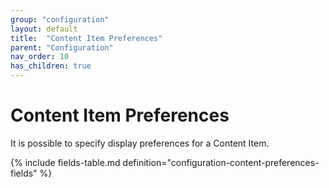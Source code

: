 ```yaml
---
group: "configuration"
layout: default
title:  "Content Item Preferences"
parent: "Configuration"
nav_order: 10
has_children: true
---
```


# Content Item Preferences

It is possible to specify display preferences for a Content Item.

{% include fields-table.md definition="configuration-content-preferences-fields" %}

